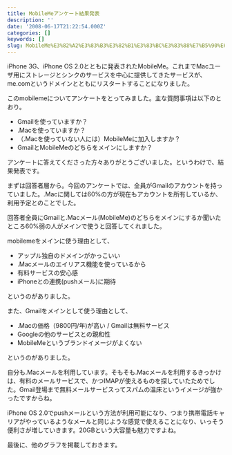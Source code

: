 ```yaml
---
title: MobileMeアンケート結果発表
description: ''
date: '2008-06-17T21:22:54.000Z'
categories: []
keywords: []
slug: MobileMe%E3%82%A2%E3%83%B3%E3%82%B1%E3%83%BC%E3%83%88%E7%B5%90%E6%9E%9C%E7%99%BA%E8%A1%A8
---
```

iPhone 3G、iPhone OS 2.0とともに発表されたMobileMe。これまでMacユーザ用にストレージとシンクのサービスを中心に提供してきたサービスが、me.comというドメインとともにリスタートすることになりました。

このmobilemeについてアンケートをとってみました。主な質問事項は以下のとおり。

*   Gmailを使っていますか？
*   .Macを使っていますか？
*   （.Macを使っていない人には）MobileMeに加入しますか？
*   GmailとMobileMeのどちらをメインにしますか？

アンケートに答えてくださった方々ありがとうございました。というわけで、結果発表です。

まずは回答者層から。今回のアンケートでは、全員がGmailのアカウントを持っていました。.Macに関しては60%の方が現在もアカウントを所有しているか、利用予定とのことでした。

回答者全員にGmailと.Macメール(MobileMe)のどちらをメインにするか聞いたところ60%弱の人がメインで使うと回答してくれました。

mobilemeをメインに使う理由として、

*   アップル独自のドメインがかっこいい
*   .Macメールのエイリアス機能を使っているから
*   有料サービスの安心感
*   iPhoneとの連携(pushメール)に期待

というのがありました。

また、Gmailをメインとして使う理由として、

*   .Macの価格（9800円/年)が高い / Gmailは無料サービス
*   Googleの他のサービスとの親和性
*   MobileMeというブランドイメージがよくない

というのがありました。

自分も.Macメールを利用しています。そもそも.Macメールを利用するきっかけは、有料のメールサービスで、かつIMAPが使えるものを探していたためでした。Gmail登場まで無料メールサービスってスパムの温床というイメージが強かったですからね。

iPhone OS 2.0でpushメールという方法が利用可能になり、つまり携帯電話キャリアがやっているようなメールと同じような感覚で使えることになり、いっそう便利さが増していきます。20GBという大容量も魅力ですよね。

最後に、他のグラフを掲載しておきます。